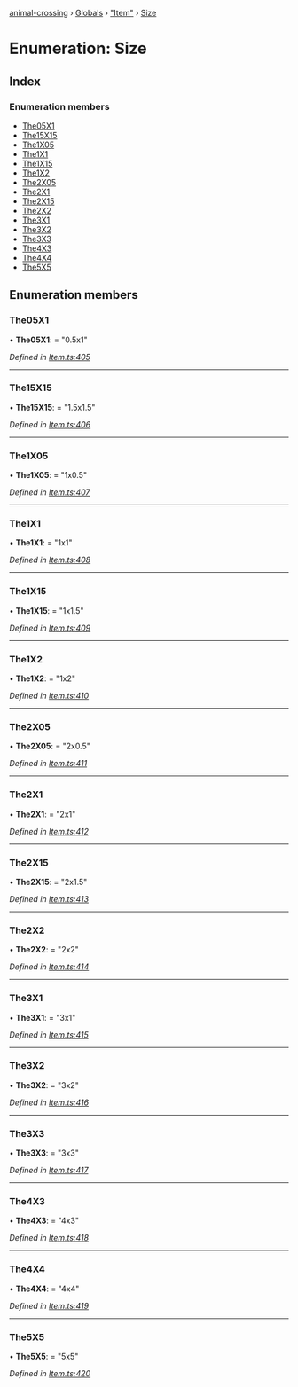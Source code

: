 [animal-crossing](../README.md) › [Globals](../globals.md) › ["Item"](../modules/_item_.md) › [Size](_item_.size.md)

# Enumeration: Size

## Index

### Enumeration members

* [The05X1](_item_.size.md#the05x1)
* [The15X15](_item_.size.md#the15x15)
* [The1X05](_item_.size.md#the1x05)
* [The1X1](_item_.size.md#the1x1)
* [The1X15](_item_.size.md#the1x15)
* [The1X2](_item_.size.md#the1x2)
* [The2X05](_item_.size.md#the2x05)
* [The2X1](_item_.size.md#the2x1)
* [The2X15](_item_.size.md#the2x15)
* [The2X2](_item_.size.md#the2x2)
* [The3X1](_item_.size.md#the3x1)
* [The3X2](_item_.size.md#the3x2)
* [The3X3](_item_.size.md#the3x3)
* [The4X3](_item_.size.md#the4x3)
* [The4X4](_item_.size.md#the4x4)
* [The5X5](_item_.size.md#the5x5)

## Enumeration members

###  The05X1

• **The05X1**: = "0.5x1"

*Defined in [Item.ts:405](https://github.com/Norviah/animal-crossing/blob/ba83c61/module/types/Item.ts#L405)*

___

###  The15X15

• **The15X15**: = "1.5x1.5"

*Defined in [Item.ts:406](https://github.com/Norviah/animal-crossing/blob/ba83c61/module/types/Item.ts#L406)*

___

###  The1X05

• **The1X05**: = "1x0.5"

*Defined in [Item.ts:407](https://github.com/Norviah/animal-crossing/blob/ba83c61/module/types/Item.ts#L407)*

___

###  The1X1

• **The1X1**: = "1x1"

*Defined in [Item.ts:408](https://github.com/Norviah/animal-crossing/blob/ba83c61/module/types/Item.ts#L408)*

___

###  The1X15

• **The1X15**: = "1x1.5"

*Defined in [Item.ts:409](https://github.com/Norviah/animal-crossing/blob/ba83c61/module/types/Item.ts#L409)*

___

###  The1X2

• **The1X2**: = "1x2"

*Defined in [Item.ts:410](https://github.com/Norviah/animal-crossing/blob/ba83c61/module/types/Item.ts#L410)*

___

###  The2X05

• **The2X05**: = "2x0.5"

*Defined in [Item.ts:411](https://github.com/Norviah/animal-crossing/blob/ba83c61/module/types/Item.ts#L411)*

___

###  The2X1

• **The2X1**: = "2x1"

*Defined in [Item.ts:412](https://github.com/Norviah/animal-crossing/blob/ba83c61/module/types/Item.ts#L412)*

___

###  The2X15

• **The2X15**: = "2x1.5"

*Defined in [Item.ts:413](https://github.com/Norviah/animal-crossing/blob/ba83c61/module/types/Item.ts#L413)*

___

###  The2X2

• **The2X2**: = "2x2"

*Defined in [Item.ts:414](https://github.com/Norviah/animal-crossing/blob/ba83c61/module/types/Item.ts#L414)*

___

###  The3X1

• **The3X1**: = "3x1"

*Defined in [Item.ts:415](https://github.com/Norviah/animal-crossing/blob/ba83c61/module/types/Item.ts#L415)*

___

###  The3X2

• **The3X2**: = "3x2"

*Defined in [Item.ts:416](https://github.com/Norviah/animal-crossing/blob/ba83c61/module/types/Item.ts#L416)*

___

###  The3X3

• **The3X3**: = "3x3"

*Defined in [Item.ts:417](https://github.com/Norviah/animal-crossing/blob/ba83c61/module/types/Item.ts#L417)*

___

###  The4X3

• **The4X3**: = "4x3"

*Defined in [Item.ts:418](https://github.com/Norviah/animal-crossing/blob/ba83c61/module/types/Item.ts#L418)*

___

###  The4X4

• **The4X4**: = "4x4"

*Defined in [Item.ts:419](https://github.com/Norviah/animal-crossing/blob/ba83c61/module/types/Item.ts#L419)*

___

###  The5X5

• **The5X5**: = "5x5"

*Defined in [Item.ts:420](https://github.com/Norviah/animal-crossing/blob/ba83c61/module/types/Item.ts#L420)*
